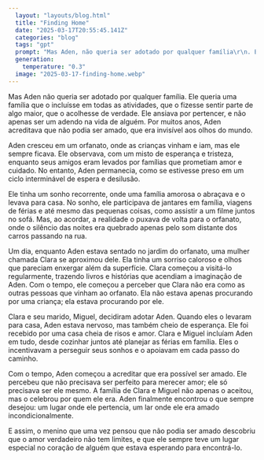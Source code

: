 ```yaml
---
  layout: "layouts/blog.html"
  title: "Finding Home"
  date: "2025-03-17T20:55:45.141Z"
  categories: "blog"
  tags: "gpt"
  prompt: "Mas Aden, não queria ser adotado por qualquer família\r\n. Ele queria uma família que incluse ele em todas as atividades da família ele queria pertebtencer e não ser. Por muitos anos Aden acreditava que não podia ser amado"
  generation: 
    temperature: "0.3"
  image: "2025-03-17-finding-home.webp"
---
```

Mas Aden não queria ser adotado por qualquer família. Ele queria uma família que o incluísse em todas as atividades, que o fizesse sentir parte de algo maior, que o acolhesse de verdade. Ele ansiava por pertencer, e não apenas ser um adendo na vida de alguém. Por muitos anos, Aden acreditava que não podia ser amado, que era invisível aos olhos do mundo.

Aden cresceu em um orfanato, onde as crianças vinham e iam, mas ele sempre ficava. Ele observava, com um misto de esperança e tristeza, enquanto seus amigos eram levados por famílias que prometiam amor e cuidado. No entanto, Aden permanecia, como se estivesse preso em um ciclo interminável de espera e desilusão.

Ele tinha um sonho recorrente, onde uma família amorosa o abraçava e o levava para casa. No sonho, ele participava de jantares em família, viagens de férias e até mesmo das pequenas coisas, como assistir a um filme juntos no sofá. Mas, ao acordar, a realidade o puxava de volta para o orfanato, onde o silêncio das noites era quebrado apenas pelo som distante dos carros passando na rua.

Um dia, enquanto Aden estava sentado no jardim do orfanato, uma mulher chamada Clara se aproximou dele. Ela tinha um sorriso caloroso e olhos que pareciam enxergar além da superfície. Clara começou a visitá-lo regularmente, trazendo livros e histórias que acendiam a imaginação de Aden. Com o tempo, ele começou a perceber que Clara não era como as outras pessoas que vinham ao orfanato. Ela não estava apenas procurando por uma criança; ela estava procurando por ele.

Clara e seu marido, Miguel, decidiram adotar Aden. Quando eles o levaram para casa, Aden estava nervoso, mas também cheio de esperança. Ele foi recebido por uma casa cheia de risos e amor. Clara e Miguel incluíam Aden em tudo, desde cozinhar juntos até planejar as férias em família. Eles o incentivavam a perseguir seus sonhos e o apoiavam em cada passo do caminho.

Com o tempo, Aden começou a acreditar que era possível ser amado. Ele percebeu que não precisava ser perfeito para merecer amor; ele só precisava ser ele mesmo. A família de Clara e Miguel não apenas o aceitou, mas o celebrou por quem ele era. Aden finalmente encontrou o que sempre desejou: um lugar onde ele pertencia, um lar onde ele era amado incondicionalmente.

E assim, o menino que uma vez pensou que não podia ser amado descobriu que o amor verdadeiro não tem limites, e que ele sempre teve um lugar especial no coração de alguém que estava esperando para encontrá-lo.
